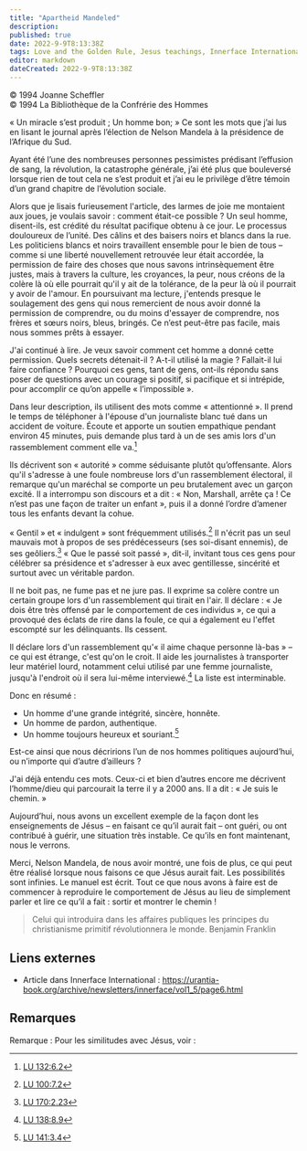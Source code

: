 ```yaml
---
title: "Apartheid Mandeled"
description: 
published: true
date: 2022-9-9T8:13:38Z
tags: Love and the Golden Rule, Jesus teachings, Innerface International, article
editor: markdown
dateCreated: 2022-9-9T8:13:38Z
---
```


<p class="v-card v-sheet theme--light gray lighten-3 px-2">© 1994 Joanne Scheffler<br>© 1994 La Bibliothèque de la Confrérie des Hommes</p>


« Un miracle s’est produit ; Un homme bon; » Ce sont les mots que j’ai lus en lisant le journal après l’élection de Nelson Mandela à la présidence de l’Afrique du Sud.

Ayant été l’une des nombreuses personnes pessimistes prédisant l’effusion de sang, la révolution, la catastrophe générale, j’ai été plus que bouleversé lorsque rien de tout cela ne s’est produit et j’ai eu le privilège d’être témoin d’un grand chapitre de l’évolution sociale.

Alors que je lisais furieusement l'article, des larmes de joie me montaient aux joues, je voulais savoir : comment était-ce possible ? Un seul homme, disent-ils, est crédité du résultat pacifique obtenu à ce jour. Le processus douloureux de l’unité. Des câlins et des baisers noirs et blancs dans la rue. Les politiciens blancs et noirs travaillent ensemble pour le bien de tous – comme si une liberté nouvellement retrouvée leur était accordée, la permission de faire des choses que nous savons intrinsèquement être justes, mais à travers la culture, les croyances, la peur, nous créons de la colère là où elle pourrait qu'il y ait de la tolérance, de la peur là où il pourrait y avoir de l'amour. En poursuivant ma lecture, j'entends presque le soulagement des gens qui nous remercient de nous avoir donné la permission de comprendre, ou du moins d'essayer de comprendre, nos frères et sœurs noirs, bleus, bringés. Ce n’est peut-être pas facile, mais nous sommes prêts à essayer.

J'ai continué à lire. Je veux savoir comment cet homme a donné cette permission. Quels secrets détenait-il ? A-t-il utilisé la magie ? Fallait-il lui faire confiance ? Pourquoi ces gens, tant de gens, ont-ils répondu sans poser de questions avec un courage si positif, si pacifique et si intrépide, pour accomplir ce qu’on appelle « l’impossible ».

Dans leur description, ils utilisent des mots comme « attentionné ». Il prend le temps de téléphoner à l'épouse d'un journaliste blanc tué dans un accident de voiture. Écoute et apporte un soutien empathique pendant environ 45 minutes, puis demande plus tard à un de ses amis lors d'un rassemblement comment elle va.[^1]

Ils décrivent son « autorité » comme séduisante plutôt qu’offensante. Alors qu'il s'adresse à une foule nombreuse lors d'un rassemblement électoral, il remarque qu'un maréchal se comporte un peu brutalement avec un garçon excité. Il a interrompu son discours et a dit : « Non, Marshall, arrête ça ! Ce n’est pas une façon de traiter un enfant », puis il a donné l’ordre d’amener tous les enfants devant la cohue.

« Gentil » et « indulgent » sont fréquemment utilisés.[^2] Il n'écrit pas un seul mauvais mot à propos de ses prédécesseurs (ses soi-disant ennemis), de ses geôliers.[^3] « Que le passé soit passé », dit-il, invitant tous ces gens pour célébrer sa présidence et s'adresser à eux avec gentillesse, sincérité et surtout avec un véritable pardon.

Il ne boit pas, ne fume pas et ne jure pas. Il exprime sa colère contre un certain groupe lors d'un rassemblement qui tirait en l'air. Il déclare : « Je dois être très offensé par le comportement de ces individus », ce qui a provoqué des éclats de rire dans la foule, ce qui a également eu l'effet escompté sur les délinquants. Ils cessent.

Il déclare lors d'un rassemblement qu'« il aime chaque personne là-bas » – ce qui est étrange, c'est qu'on le croit. Il aide les journalistes à transporter leur matériel lourd, notamment celui utilisé par une femme journaliste, jusqu'à l'endroit où il sera lui-même interviewé.[^4] La liste est interminable.

Donc en résumé :
- Un homme d'une grande intégrité, sincère, honnête.
- Un homme de pardon, authentique.
- Un homme toujours heureux et souriant.[^5]

Est-ce ainsi que nous décririons l’un de nos hommes politiques aujourd’hui, ou n’importe qui d’autre d’ailleurs ?

J'ai déjà entendu ces mots. Ceux-ci et bien d’autres encore me décrivent l’homme/dieu qui parcourait la terre il y a 2000 ans. Il a dit : « Je suis le chemin. »

Aujourd’hui, nous avons un excellent exemple de la façon dont les enseignements de Jésus – en faisant ce qu’il aurait fait – ont guéri, ou ont contribué à guérir, une situation très instable. Ce qu’ils en font maintenant, nous le verrons.

Merci, Nelson Mandela, de nous avoir montré, une fois de plus, ce qui peut être réalisé lorsque nous faisons ce que Jésus aurait fait. Les possibilités sont infinies. Le manuel est écrit. Tout ce que nous avons à faire est de commencer à reproduire le comportement de Jésus au lieu de simplement parler et lire ce qu’il a fait : sortir et montrer le chemin !

> Celui qui introduira dans les affaires publiques les principes du christianisme primitif révolutionnera le monde.
>    Benjamin Franklin

## Liens externes

- Article dans Innerface International : https://urantia-book.org/archive/newsletters/innerface/vol1_5/page6.html




## Remarques

Remarque : Pour les similitudes avec Jésus, voir :

[^1]: [LU 132:6.2](/fr/The_Urantia_Book/132#p6_2)

[^2]: [LU 100:7.2](/fr/The_Urantia_Book/100#p7_2)

[^3]: [LU 170:2.23](/fr/The_Urantia_Book/170#p2_23)

[^4]: [LU 138:8.9](/fr/The_Urantia_Book/138#p8_9)

[^5]: [LU 141:3.4](/fr/The_Urantia_Book/141#p3_4)


